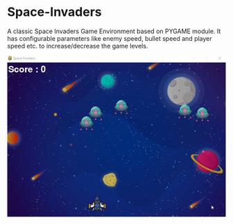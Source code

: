 # Space-Invaders
A classic Space Invaders Game Environment based on PYGAME module. It has configurable parameters like enemy speed, bullet speed and player speed etc. to increase/decrease the game levels.

![Space-Invaders](space_invaders.gif)
